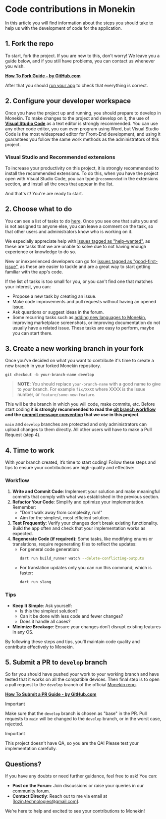 # Code contributions in Monekin

In this article you will find information about the steps you should take to help us with the development of code for the application.

## 1. Fork the repo

To start, fork the project. If you are new to this, don't worry! We leave you a guide below, and if you still have problems, you can contact us whenever you wish.

**[How To Fork Guide - by GitHub.com](https://docs.github.com/en/get-started/quickstart/fork-a-repo)**

After that you should [run your app](https://github.com/enrique-lozano/Monekin#installation) to check that everything is correct.

## 2. Configure your developer workspace

Once you have the project up and running, you should prepare to develop in Monekin. To make changes to the project and develop on it, the use of **[Visual Studio Code](https://code.visualstudio.com/)** as a text editor is strongly recommended. You can use any other code editor, you can even program using Word, but Visual Studio Code is the most widespread editor for Front-End development, and using it guarantees you follow the same work methods as the administrators of this project.

### Visual Studio and Recommended extensions

To increase your productivity on this project, it is strongly recommended to install the recommended extensions. To do this, when you have the project open with Visual Studio Code, you can type `@recommended` in the extensions section, and install all the ones that appear in the list.

And that's it! You're are ready to start.

## 2. Choose what to do

You can see a list of tasks to do [here](https://github.com/enrique-lozano/Monekin/issues). Once you see one that suits you and is not assigned to anyone else, you can leave a comment on the task, so that other users and administrators know who is working on it.

We especially appreciate help with [issues tagged as "help-wanted"](https://github.com/enrique-lozano/Monekin/issues?q=is%3Aopen+is%3Aissue+label%3A%22help+wanted%22), as these are tasks that we are unable to solve due to not having enough experience or knowledge to do so.

New or inexperienced developers can go for [issues tagged as "good-first-issue"](https://github.com/enrique-lozano/Monekin/issues?q=is%3Aopen+is%3Aissue+label%3A%22good+first+issue%22), as these are easier to tackle and are a great way to start getting familiar with the app's code.

If the list of tasks is too small for you, or you can't find one that matches your interest, you can:

- Propose a new task by creating an issue.
- Make code improvements and pull requests without having an opened issue.
- Ask questions or suggest ideas in the forum.
- Some recurring tasks such as [adding new languages to Monekin](https://github.com/enrique-lozano/Monekin/blob/main/docs/I18N_CONTRIBUTING.md), improving marketplace screenshots, or improving documentation do not usually have a related issue. These tasks are easy to perform, maybe you can start there.

## 3. Create a new working branch in your fork

Once you've decided on what you want to contribute it's time to create a new branch in your forked Monekin
repository.

    git checkout -b your-branch-name develop

> **NOTE**: You should replace `your-branch-name` with a good name to give to your branch. For example `fix/XXXX` where XXXX is the Issue number, or `feature/some-new-feature`.

This will be the branch in which you will code, make commits, etc. Before start coding it **is strongly recommended to read the [git branch workflow](https://github.com/enrique-lozano/Monekin/blob/main/docs/GIT_BRANCHES_WORKFLOW.md) and the [commit message convention](https://github.com/enrique-lozano/Monekin/blob/main/docs/COMMIT_MSG.md) that we use in this project**.

`main` and `develop` branches are protected and only administrators can upload changes to them directly. All other users will have to make a Pull Request (step 4).

## 4. Time to work

With your branch created, it’s time to start coding! Follow these steps and tips to ensure your contributions are high-quality and effective:

### Workflow

1. **Write and Commit Code**: Implement your solution and make meaningful commits that comply with what was established in the previous section.
2. **Refactor Your Code**: Simplify and optimize your implementation. Remember:
   - "Don't walk away from complexity, run!"
   - Aim for the simplest, most efficient solution.
3. **Test Frequently**: Verify your changes don’t break existing functionality. Build the app often and check that your implementation works as expected.
4. **Regenerate Code (if required)**: Some tasks, like modifying enums or translations, require regenerating files to reflect the updates:
   - For general code generation:
     ```bash
     dart run build_runner watch --delete-conflicting-outputs
     ```
   - For translation updates only you can run this command, which is faster:
     ```bash
     dart run slang
     ```

### Tips

- **Keep It Simple**: Ask yourself:
  - Is this the simplest solution?
  - Can it be done with less code and fewer changes?
  - Does it handle all cases?
- **Minimize Breakage**: Ensure your changes don’t disrupt existing features in any OS.

By following these steps and tips, you’ll maintain code quality and contribute effectively to Monekin.

## 5. Submit a PR to `develop` branch

So far you should have pushed your work to your working branch and have tested that it works on all the compatible devices. Then final step is to open a pull request to the `develop` branch of the official [Monekin repo](https://github.com/enrique-lozano/Monekin).

**[How To Submit a PR Guide - by GitHub.com](https://docs.github.com/en/pull-requests/collaborating-with-pull-requests/proposing-changes-to-your-work-with-pull-requests/creating-a-pull-request-from-a-fork)**

> [!IMPORTANT]
> Make sure that the `develop` branch is chosen as "base" in the PR. Pull requests to `main` will be changed to the `develop` branch, or in the worst case, rejected.

> [!IMPORTANT]
> This project doesn't have QA, so you are the QA! Please test your implementation carefully.

## Questions?

If you have any doubts or need further guidance, feel free to ask! You can:

- **Post on the Forum**: Join discussions or raise your queries in our [community forum](https://github.com/enrique-lozano/Monekin/discussions).
- **Contact Directly**: Reach out to me via email at [lozin.technologies@gmail.com].

We’re here to help and excited to see your contributions to Monekin!

